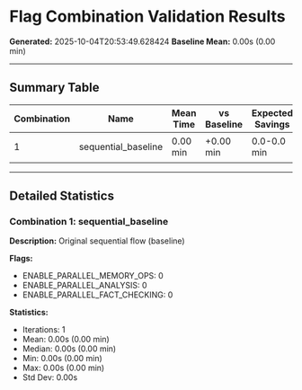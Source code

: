 # Flag Combination Validation Results

**Generated:** 2025-10-04T20:53:49.628424
**Baseline Mean:** 0.00s (0.00 min)

---

## Summary Table

| Combination | Name | Mean Time | vs Baseline | Expected Savings | Actual Savings | Status |
|-------------|------|-----------|-------------|------------------|----------------|--------|
| 1 | sequential_baseline | 0.00 min | +0.00 min | 0.0-0.0 min | 0.00 min | 📊 Baseline |

---

## Detailed Statistics

### Combination 1: sequential_baseline

**Description:** Original sequential flow (baseline)

**Flags:**
- ENABLE_PARALLEL_MEMORY_OPS: 0
- ENABLE_PARALLEL_ANALYSIS: 0
- ENABLE_PARALLEL_FACT_CHECKING: 0

**Statistics:**
- Iterations: 1
- Mean: 0.00s (0.00 min)
- Median: 0.00s (0.00 min)
- Min: 0.00s (0.00 min)
- Max: 0.00s (0.00 min)
- Std Dev: 0.00s
